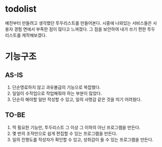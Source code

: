 # todolist
예전부터 만들려고 생각했던 투두리스트를 만들어본다.
시중에 나와있는 서비스들은 사용자 경험 면에서 부족한 점이 많다고 느껴졌다.
그 점을 보안하여 내가 쓰기 편한 투두리스트를 제작해보겠다.

# 기능구조
## AS-IS
1. 단순명료하지 않고 과유불급의 기능으로 복잡했다.
2. 일일이 수작업으로 작업해줘야 하는 부분이 많았다.
3. 단순히 해야할 일만 작성할 수 있고, 일의 사명감 같은 것을 띄기 어려웠다.

## TO-BE
1. 딱 필요한 기능만, 투두리스트 그 이상 그 이하의 아닌 프로그램을 만든다.
2. 몇 번의 조작만으로 쉽게 편집할 수 있는 프로그램을 만든다.
3. 일의 진행도를 작성자가 확인할 수 있고, 성취감이 들 수 있는 프로그램을 만든다.


